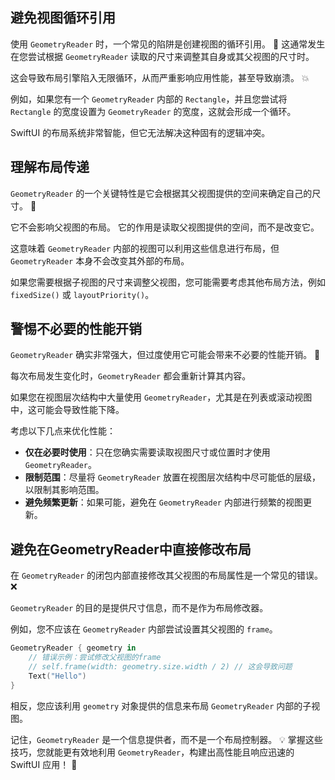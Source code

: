 ﻿## 避免视图循环引用

使用 `GeometryReader` 时，一个常见的陷阱是创建视图的循环引用。 🔄 这通常发生在您尝试根据 `GeometryReader` 读取的尺寸来调整其自身或其父视图的尺寸时。

这会导致布局引擎陷入无限循环，从而严重影响应用性能，甚至导致崩溃。 💥

例如，如果您有一个 `GeometryReader` 内部的 `Rectangle`，并且您尝试将 `Rectangle` 的宽度设置为 `GeometryReader` 的宽度，这就会形成一个循环。

SwiftUI 的布局系统非常智能，但它无法解决这种固有的逻辑冲突。

## 理解布局传递

`GeometryReader` 的一个关键特性是它会根据其父视图提供的空间来确定自己的尺寸。 📏

它不会影响父视图的布局。 它的作用是读取父视图提供的空间，而不是改变它。

这意味着 `GeometryReader` 内部的视图可以利用这些信息进行布局，但 `GeometryReader` 本身不会改变其外部的布局。

如果您需要根据子视图的尺寸来调整父视图，您可能需要考虑其他布局方法，例如 `fixedSize()` 或 `layoutPriority()`。

## 警惕不必要的性能开销

`GeometryReader` 确实非常强大，但过度使用它可能会带来不必要的性能开销。 🐢

每次布局发生变化时，`GeometryReader` 都会重新计算其内容。

如果您在视图层次结构中大量使用 `GeometryReader`，尤其是在列表或滚动视图中，这可能会导致性能下降。

考虑以下几点来优化性能：

*   **仅在必要时使用**：只在您确实需要读取视图尺寸或位置时才使用 `GeometryReader`。
*   **限制范围**：尽量将 `GeometryReader` 放置在视图层次结构中尽可能低的层级，以限制其影响范围。
*   **避免频繁更新**：如果可能，避免在 `GeometryReader` 内部进行频繁的视图更新。

## 避免在GeometryReader中直接修改布局

在 `GeometryReader` 的闭包内部直接修改其父视图的布局属性是一个常见的错误。 ❌

`GeometryReader` 的目的是提供尺寸信息，而不是作为布局修改器。

例如，您不应该在 `GeometryReader` 内部尝试设置其父视图的 `frame`。

```swift
GeometryReader { geometry in
    // 错误示例：尝试修改父视图的frame
    // self.frame(width: geometry.size.width / 2) // 这会导致问题
    Text("Hello")
}
```

相反，您应该利用 `geometry` 对象提供的信息来布局 `GeometryReader` 内部的子视图。

记住，`GeometryReader` 是一个信息提供者，而不是一个布局控制器。 💡 掌握这些技巧，您就能更有效地利用 `GeometryReader`，构建出高性能且响应迅速的 SwiftUI 应用！ 🚀